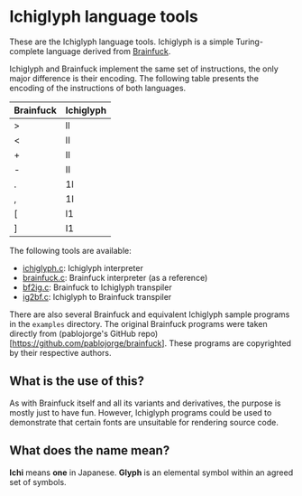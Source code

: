 # Ichiglyph language tools

These are the Ichiglyph language tools. Ichiglyph is a simple Turing-complete
language derived from [Brainfuck](https://en.wikipedia.org/wiki/Brainfuck).

Ichiglyph and Brainfuck implement the same set of instructions, the only major
difference is their encoding. The following table presents the encoding of the
instructions of both languages.

| Brainfuck | Ichiglyph |
| --------- | --------- |
| >         | ll        |
| <         | lI        |
| +         | Il        |
| -         | II        |
| .         | 1l        |
| ,         | 1I        |
| [         | l1        |
| ]         | I1        |

The following tools are available:

 * [ichiglyph.c](interpreter/ichiglyph/ichiglyph.c): Ichiglyph interpreter
 * [brainfuck.c](interpreter/brainfuck/brainfuck.c): Brainfuck interpreter (as a reference)
 * [bf2ig.c](transpiler/bf2ig/bf2ig.c): Brainfuck to Ichiglyph transpiler
 * [ig2bf.c](transpiler/ig2bf/ig2bf.c): Ichiglyph to Brainfuck transpiler

There are also several Brainfuck and equivalent Ichiglyph sample programs in
the `examples` directory. The original Brainfuck programs were taken directly
from (pablojorge's GitHub repo)[https://github.com/pablojorge/brainfuck].
These programs are copyrighted by their respective authors.

## What is the use of this?

As with Brainfuck itself and all its variants and derivatives, the purpose is
mostly just to have fun. However, Ichiglyph programs could be used to
demonstrate that certain fonts are unsuitable for rendering source code.

## What does the name mean?

**Ichi** means **one** in Japanese. **Glyph** is an elemental symbol within an
agreed set of symbols.
